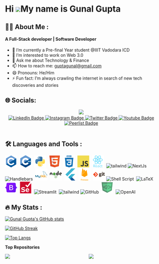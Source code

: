 Hi ![](https://user-images.githubusercontent.com/18350557/176309783-0785949b-9127-417c-8b55-ab5a4333674e.gif)My name is Gunal Gupta
======================================================================================================================================
## :man_technologist: About Me :
<h4>A Full-Stack developer | Software Developer</h4>

- 🔭 I’m currently a Pre-final Year student @IIIT Vadodara ICD
- 🌱 I’m interested to work on Web 3.0
- 💬 Ask me about Technology & Finance
- 📫 How to reach me: guptagunal@gmail.com
- 😄 Pronouns: He/Him
- ⚡ Fun fact: I’m always crawling the internet in search of new tech discoveries and stories

## 🌐 Socials:
<div id="header" align="center">
  <img src="https://media.giphy.com/media/M9gbBd9nbDrOTu1Mqx/giphy.gif" width="100"/>
  <div id="badges">
    <a href="https://www.linkedin.com/in/gunal-gupta/">
      <img src="https://img.shields.io/badge/LinkedIn-blue?style=for-the-badge&logo=linkedin&logoColor=white" alt="LinkedIn Badge"/>
    </a>
    <a href="https://instagram.com/gunalgupta05/">
      <img src="https://img.shields.io/badge/Instagram-E4405F?style=for-the-badge&logo=instagram&logoColor=white" alt="Instagram Badge"/>
    </a>
    <a href="https://twitter.com/gunalgupta">
      <img src="https://img.shields.io/badge/Twitter-blue?style=for-the-badge&logo=twitter&logoColor=white" alt="Twitter Badge"/>
    </a>
    <a href="https://www.youtube.com/@gunalgupta">
      <img src="https://img.shields.io/badge/YouTube-red?style=for-the-badge&logo=youtube&logoColor=white" alt="Youtube Badge"/>
    </a>
    <a href="https://peerlist.io/gunalgupta"/>
      <img src="https://github-readme-badge.peerlist.io/api/gunalgupta" alt="Peerlist Badge" />
    </a>
  </div>
  <div id="profile-count">
    <img src="https://komarev.com/ghpvc/?username=GunalGupta&style=flat-square&color=blue" alt=""/>
  </div>
</div>

## :hammer_and_wrench: Languages and Tools :
<div>
  <img src="https://github.com/devicons/devicon/blob/master/icons/c/c-original.svg" title="C" alt="C" width="40" height="40"/> 
  <img src="https://github.com/devicons/devicon/blob/master/icons/cplusplus/cplusplus-original.svg" title="C++" alt="C++" width="40" height="40"/> 
  <img src="https://github.com/devicons/devicon/blob/master/icons/python/python-original.svg" title="Python" alt="Python" width="40" height="40"/> 
  <img src="https://github.com/devicons/devicon/blob/master/icons/html5/html5-original.svg" title="HTML5" alt="HTML" width="40" height="40"/>&nbsp;
  <img src="https://github.com/devicons/devicon/blob/master/icons/css3/css3-plain-wordmark.svg"  title="CSS3" alt="CSS" width="40" height="40"/>&nbsp;
  <img src="https://github.com/devicons/devicon/blob/master/icons/javascript/javascript-original.svg" title="JavaScript" alt="JavaScript" width="40" height="40"/>&nbsp;
  <img src="https://github.com/devicons/devicon/blob/master/icons/react/react-original-wordmark.svg" title="React" alt="React" width="40" height="40"/>&nbsp;
  <img src="https://www.vectorlogo.zone/logos/tailwindcss/tailwindcss-icon.svg" alt="tailwind" width="40" height="40"/>
  <img src="https://media.dev.to/cdn-cgi/image/width=1000,height=520,fit=cover,gravity=auto,format=auto/https%3A%2F%2Fdev-to-uploads.s3.amazonaws.com%2Fuploads%2Farticles%2Fh8vshokrazrgrnurqed8.jpg" title="NextJs" alt="NextJs" width="80" height="40"/> 
  <img src="https://i0.wp.com/blog.fossasia.org/wp-content/uploads/2017/07/handlebars-js.png?fit=500%2C500&ssl=1" title="Handlebars" alt="Handlebars" width="60" height="40"/>&nbsp;
  <img src="https://github.com/devicons/devicon/blob/master/icons/mysql/mysql-original-wordmark.svg" title="MySQL"  alt="MySQL" width="40" height="40"/>&nbsp;
  <img src="https://github.com/devicons/devicon/blob/master/icons/nodejs/nodejs-original-wordmark.svg" title="NodeJS" alt="NodeJS" width="40" height="40"/>&nbsp;
  <img src="https://github.com/devicons/devicon/blob/master/icons/flutter/flutter-original.svg" title="Flutter" alt="Flutter" width="40" height="40"/>&nbsp;
  <img src="https://github.com/devicons/devicon/blob/master/icons/firebase/firebase-plain-wordmark.svg" title="Firebase" alt="Firebase" width="40" height="40"/>&nbsp;
  <img src="https://github.com/devicons/devicon/blob/master/icons/git/git-original-wordmark.svg" title="Git" **alt="Git" width="40" height="40"/>
  <img src="https://bashlogo.com/img/logo/jpg/full_colored_light.jpg" title="Shell Script" alt="Shell Script" width="80" height="40"/> 
  <img src="https://github.com/GunalGupta/GunalGupta/assets/97979413/6bde1990-e085-4a5b-8596-615d579f1449" title="LaTeX" alt="LaTeX" width="100" height="40"/> 
  <img src="https://github.com/devicons/devicon/blob/master/icons/bootstrap/bootstrap-original.svg" title="Bootstrap" alt="Bootstrap" width="40" height="40"/> 
  <img src="https://github.com/devicons/devicon/blob/master/icons/selenium/selenium-original.svg" title="Selenium" alt="Selenium" width="40" height="40"/> 
  <img src="https://streamlit.io/images/brand/streamlit-logo-primary-colormark-lighttext.png" title="Streamlit" alt="Streamlit" width="60" height="40"/> 
  <img src="https://seeklogo.com/images/G/google-cloud-logo-ADE788217F-seeklogo.com.png" alt="tailwind" width="50" height="40"/> 
  <img src="https://upload.wikimedia.org/wikipedia/commons/a/ae/Github-desktop-logo-symbol.svg" title="GitHub" alt="GitHub" width="40" height="40"/>&nbsp;
  <img src="https://github.com/devicons/devicon/blob/master/icons/devicon/devicon-original.svg" title="Devicon" alt="Devicon" width="40" height="40"/>&nbsp;
  <img src="https://github.com/GunalGupta/GunalGupta/assets/97979413/1d8c6f57-16d7-4131-a5ac-f653d6ffa877" title="OpenAI" alt="OpenAI" width="100" height="40"/>&nbsp;
</div>

## :fire: My Stats :
<a href="http://www.github.com/GunalGupta"><img src="https://github-readme-stats.vercel.app/api?username=GunalGupta&show_icons=true&hide=&count_private=true&title_color=22c55e&text_color=ffffff&icon_color=0891b2&bg_color=000000&hide_border=false&show_icons=true" alt="Gunal Gupta's GitHub stats" /></a>

[![GitHub Streak](https://github-readme-streak-stats.herokuapp.com?user=GunalGupta&theme=vision-friendly-dark)](https://git.io/streak-stats)

[![Top Langs](https://github-readme-stats.vercel.app/api/top-langs/?username=GunalGupta&layout=donut-vertical&theme=vision-friendly-dark)](https://github.com/GunalGupta/github-readme-stats)

<b>Top Repositories</b>

<div width="100%" align="center"><a href="https://github.com/GunalGupta/Bank" align="left"><img align="left" width="45%" src="https://github-readme-stats.vercel.app/api/pin/?username=GunalGupta&repo=Bank&title_color=22c55e&text_color=ffffff&icon_color=0891b2&bg_color=000000&hide_border=false&locale=en" /></a><a href="https://github.com/GunalGupta/Academic-Plagiarism-Checker---For-Handwritten-Submissions" align="right"><img align="right" width="45%" src="https://github-readme-stats.vercel.app/api/pin/?username=GunalGupta&repo=Academic-Plagiarism-Checker---For-Handwritten-Submissions&title_color=22c55e&text_color=ffffff&icon_color=0891b2&bg_color=000000&hide_border=false&locale=en" /></a>
</div><br /><br /><br /><br /><br /><br /><br />
